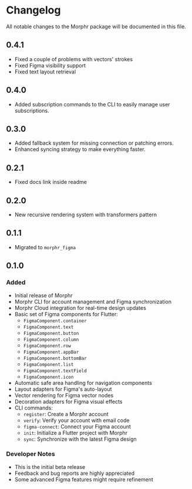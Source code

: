 # Changelog

All notable changes to the Morphr package will be documented in this file.

## 0.4.1
- Fixed a couple of problems with vectors' strokes
- Fixed Figma visibility support
- Fixed text layout retrieval

## 0.4.0
- Added subscription commands to the CLI to easily manage user subscriptions.

## 0.3.0
- Added fallback system for missing connection or patching errors.
- Enhanced syncing strategy to make everything faster.

## 0.2.1
- Fixed docs link inside readme

## 0.2.0
- New recursive rendering system with transformers pattern

## 0.1.1
- Migrated to `morphr_figma`

## 0.1.0

### Added
- Initial release of Morphr
- Morphr CLI for account management and Figma synchronization
- Morphr Cloud integration for real-time design updates
- Basic set of Figma components for Flutter:
  - `FigmaComponent.container`
  - `FigmaComponent.text`
  - `FigmaComponent.button`
  - `FigmaComponent.column`
  - `FigmaComponent.row`
  - `FigmaComponent.appBar`
  - `FigmaComponent.bottomBar`
  - `FigmaComponent.list`
  - `FigmaComponent.textField`
  - `FigmaComponent.icon`
- Automatic safe area handling for navigation components
- Layout adapters for Figma's auto-layout
- Vector rendering for Figma vector nodes
- Decoration adapters for Figma visual effects
- CLI commands:
  - `register`: Create a Morphr account
  - `verify`: Verify your account with email code
  - `figma-connect`: Connect your Figma account
  - `init`: Initialize a Flutter project with Morphr
  - `sync`: Synchronize with the latest Figma design

### Developer Notes
- This is the initial beta release
- Feedback and bug reports are highly appreciated
- Some advanced Figma features might require refinement
